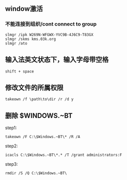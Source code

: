 ## window激活

### 不能连接到组织/cont connect to group
```shell
slmgr /ipk W269N-WFGWX-YVC9B-4J6C9-T83GX
slmgr /skms kms.03k.org
slmgr /ato
```

## 输入法英文状态下，输入字母带空格
```shell
shift + space
```

## 修改文件的所属权限
```shell
takeown /f \path\to\dir /r /d y
```

## 删除 $WINDOWS.~BT
step1:
```shell
takeown /F C:\$Windows.~BT\* /R /A
```
step2:
```shell
icacls C:\$Windows.~BT\*.* /T /grant administrators:F
```
step3:
```shell
rmdir /S /Q C:\$Windows.~BT\
```